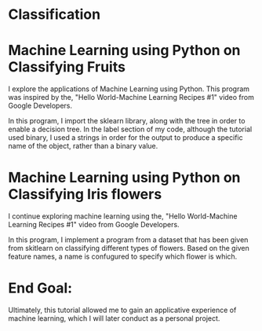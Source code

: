 # Classification

# Machine Learning using Python on Classifying Fruits

I explore the applications of Machine Learning using Python. This program was inspired by the, "Hello World-Machine Learning Recipes #1" video from Google Developers.

In this program, I import the sklearn library, along with the tree in order to enable a decision tree. In the label section of my code, although the tutorial used binary, I used a strings in order for the output to produce a specific name of the object, rather than a binary value.

# Machine Learning using Python on Classifying Iris flowers

I continue exploring machine learning using the, "Hello World-Machine Learning Recipes #1" video from Google Developers.

In this program, I implement a program from a dataset that has been given from skitlearn on classifying different types of flowers. Based on the given feature names, a name is confugured to specify which flower is which. 

# End Goal:
Ultimately, this tutorial allowed me to gain an applicative experience of machine learning, which I will later conduct as a personal project. 

